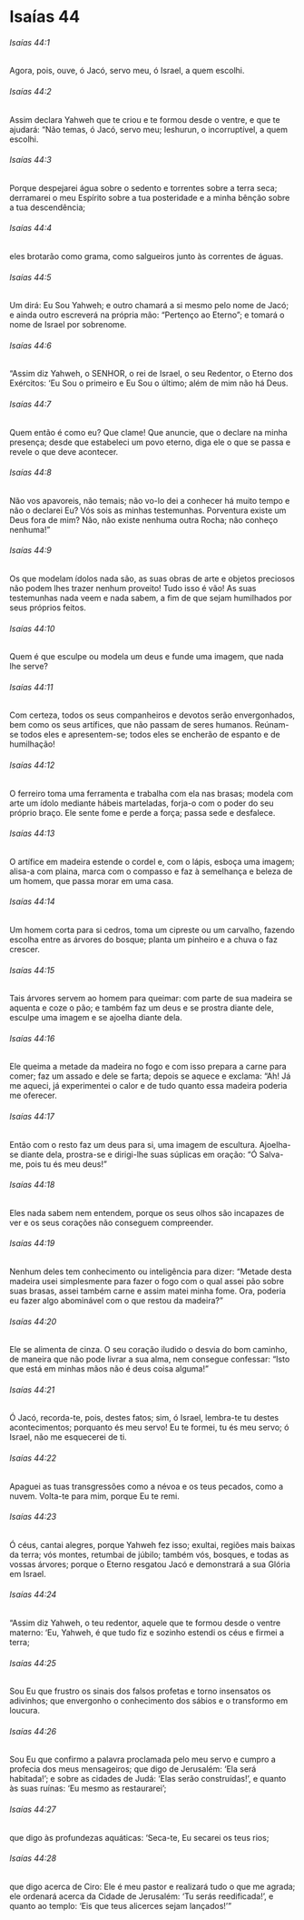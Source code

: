 # Isaías 44

###### Isaías 44:1

Agora, pois, ouve, ó Jacó, servo meu, ó Israel, a quem escolhi.

###### Isaías 44:2

Assim declara Yahweh que te criou e te formou desde o ventre, e que te ajudará: “Não temas, ó Jacó, servo meu; Ieshurun, o incorruptível, a quem escolhi.

###### Isaías 44:3

Porque despejarei água sobre o sedento e torrentes sobre a terra seca; derramarei o meu Espírito sobre a tua posteridade e a minha bênção sobre a tua descendência;

###### Isaías 44:4

eles brotarão como grama, como salgueiros junto às correntes de águas.

###### Isaías 44:5

Um dirá: Eu Sou Yahweh; e outro chamará a si mesmo pelo nome de Jacó; e ainda outro escreverá na própria mão: “Pertenço ao Eterno”; e tomará o nome de Israel por sobrenome.

###### Isaías 44:6

“Assim diz Yahweh, o SENHOR, o rei de Israel, o seu Redentor, o Eterno dos Exércitos: ‘Eu Sou o primeiro e Eu Sou o último; além de mim não há Deus.

###### Isaías 44:7

Quem então é como eu? Que clame! Que anuncie, que o declare na minha presença; desde que estabeleci um povo eterno, diga ele o que se passa e revele o que deve acontecer.

###### Isaías 44:8

Não vos apavoreis, não temais; não vo-lo dei a conhecer há muito tempo e não o declarei Eu? Vós sois as minhas testemunhas. Porventura existe um Deus fora de mim? Não, não existe nenhuma outra Rocha; não conheço nenhuma!”

###### Isaías 44:9

Os que modelam ídolos nada são, as suas obras de arte e objetos preciosos não podem lhes trazer nenhum proveito! Tudo isso é vão! As suas testemunhas nada veem e nada sabem, a fim de que sejam humilhados por seus próprios feitos.

###### Isaías 44:10

Quem é que esculpe ou modela um deus e funde uma imagem, que nada lhe serve?

###### Isaías 44:11

Com certeza, todos os seus companheiros e devotos serão envergonhados, bem como os seus artífices, que não passam de seres humanos. Reúnam-se todos eles e apresentem-se; todos eles se encherão de espanto e de humilhação!

###### Isaías 44:12

O ferreiro toma uma ferramenta e trabalha com ela nas brasas; modela com arte um ídolo mediante hábeis marteladas, forja-o com o poder do seu próprio braço. Ele sente fome e perde a força; passa sede e desfalece.

###### Isaías 44:13

O artífice em madeira estende o cordel e, com o lápis, esboça uma imagem; alisa-a com plaina, marca com o compasso e faz à semelhança e beleza de um homem, que passa morar em uma casa.

###### Isaías 44:14

Um homem corta para si cedros, toma um cipreste ou um carvalho, fazendo escolha entre as árvores do bosque; planta um pinheiro e a chuva o faz crescer.

###### Isaías 44:15

Tais árvores servem ao homem para queimar: com parte de sua madeira se aquenta e coze o pão; e também faz um deus e se prostra diante dele, esculpe uma imagem e se ajoelha diante dela.

###### Isaías 44:16

Ele queima a metade da madeira no fogo e com isso prepara a carne para comer; faz um assado e dele se farta; depois se aquece e exclama: “Ah! Já me aqueci, já experimentei o calor e de tudo quanto essa madeira poderia me oferecer.

###### Isaías 44:17

Então com o resto faz um deus para si, uma imagem de escultura. Ajoelha-se diante dela, prostra-se e dirigi-lhe suas súplicas em oração: “Ó Salva-me, pois tu és meu deus!”

###### Isaías 44:18

Eles nada sabem nem entendem, porque os seus olhos são incapazes de ver e os seus corações não conseguem compreender.

###### Isaías 44:19

Nenhum deles tem conhecimento ou inteligência para dizer: “Metade desta madeira usei simplesmente para fazer o fogo com o qual assei pão sobre suas brasas, assei também carne e assim matei minha fome. Ora, poderia eu fazer algo abominável com o que restou da madeira?”

###### Isaías 44:20

Ele se alimenta de cinza. O seu coração iludido o desvia do bom caminho, de maneira que não pode livrar a sua alma, nem consegue confessar: “Isto que está em minhas mãos não é deus coisa alguma!”

###### Isaías 44:21

Ó Jacó, recorda-te, pois, destes fatos; sim, ó Israel, lembra-te tu destes acontecimentos; porquanto és meu servo! Eu te formei, tu és meu servo; ó Israel, não me esquecerei de ti.

###### Isaías 44:22

Apaguei as tuas transgressões como a névoa e os teus pecados, como a nuvem. Volta-te para mim, porque Eu te remi.

###### Isaías 44:23

Ó céus, cantai alegres, porque Yahweh fez isso; exultai, regiões mais baixas da terra; vós montes, retumbai de júbilo; também vós, bosques, e todas as vossas árvores; porque o Eterno resgatou Jacó e demonstrará a sua Glória em Israel.

###### Isaías 44:24

“Assim diz Yahweh, o teu redentor, aquele que te formou desde o ventre materno: ‘Eu, Yahweh, é que tudo fiz e sozinho estendi os céus e firmei a terra;

###### Isaías 44:25

Sou Eu que frustro os sinais dos falsos profetas e torno insensatos os adivinhos; que envergonho o conhecimento dos sábios e o transformo em loucura.

###### Isaías 44:26

Sou Eu que confirmo a palavra proclamada pelo meu servo e cumpro a profecia dos meus mensageiros; que digo de Jerusalém: ‘Ela será habitada!’; e sobre as cidades de Judá: ‘Elas serão construídas!’, e quanto às suas ruínas: ‘Eu mesmo as restaurarei’;

###### Isaías 44:27

que digo às profundezas aquáticas: ‘Seca-te, Eu secarei os teus rios;

###### Isaías 44:28

que digo acerca de Ciro: Ele é meu pastor e realizará tudo o que me agrada; ele ordenará acerca da Cidade de Jerusalém: ‘Tu serás reedificada!’, e quanto ao templo: ‘Eis que teus alicerces sejam lançados!’”

